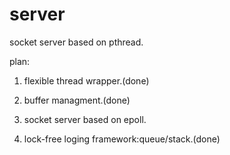 server
======

socket server based on pthread.

plan:

 1) flexible thread wrapper.(done)
 
 2) buffer managment.(done)

 3) socket server based on epoll.
 
 4) lock-free loging framework:queue/stack.(done)
 
 
